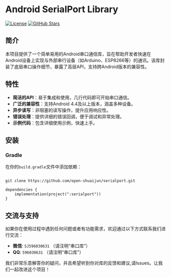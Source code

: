 # Android SerialPort Library

[![License](https://img.shields.io/badge/License-Apache%202.0-blue.svg)](https://opensource.org/licenses/Apache-2.0)
[![GitHub Stars](https://img.shields.io/github/stars/yourusername/yourrepository.svg?style=social)](https://github.com/yourusername/yourrepository)

## 简介

本项目提供了一个简单易用的Android串口通信库，旨在帮助开发者快速在Android设备上实现与外部串行设备（如Arduino、ESP8266等）的通讯。该库封装了底层串口操作细节，暴露了高层API，支持跨Android版本的兼容性。

## 特性

- **简洁的API**：易于集成和使用，几行代码即可开始串口通信。
- **广泛的兼容性**：支持Android 4.4及以上版本，涵盖多种设备。
- **异步读写**：非阻塞的读写操作，提升应用响应性。
- **错误处理**：提供详细的错误回调，便于调试和异常处理。
- **示例代码**：包含详细使用示例，快速上手。

## 安装

### Gradle
在你的`build.gradle`文件中添加依赖：

```

git clone https://github.com/open-shuaijun/serialport.git

dependencies {
    implementation(project(":serialport"))
}

```


## 交流与支持

如果你在使用过程中遇到任何问题或者有功能需求，欢迎通过以下方式联系我们进行交流：

- **微信**: `SJ596030631` （请注明“串口库”）
- **QQ**: `596030631` （请注明“串口库”）

我们非常乐意解答你的疑问，并且希望听到你对库的反馈和建议,请Issues。让我们一起改进这个项目！

